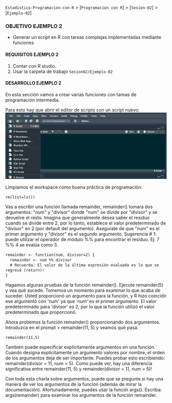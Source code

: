 `Estadistica-Programacion-con-R` > [`Programacion con R`] > [`Sesion-02`] > [`Ejemplo-02`] 
### OBJETIVO EJEMPLO 2
- Generar un script en R con tareas complejas implementadas mediante funciones

#### REQUISITOS EJEMPLO 2
1. Contar con R studio.
1. Usar la carpeta de trabajo `Sesion02/Ejemplo-02`

#### DESARROLLO EJEMPLO 2
En esta sección vamos a crear varias funciones con tareas de programación intermedia.

Para esto hay que abrir el editor de scripts con un script nuevo:
![RScript](../images/RScript.png)

Limpiamos el workspace como buena práctica de programación:
```{r}
rm(list=ls())
```
Vas a escribir una función llamada remainder, remainder() tomará dos argumentos: "num" y "divisor" donde "num" se divide por "divisor" y se devuelve el resto. Imagina que generalmente desea saber el residuo cuando se divide entre 2, por lo tanto, establece el valor predeterminado de "divisor" en 2 (por default del argumento). Asegurate de que "num" es el primer argumento y "divisor" es el segundo argumento.
Sugerencia # 1: puede utilizar el operador de módulo %% para encontrar el residuo.
Ej: 7 %% 4 se evalúa como 3.
```{r}
remainder <- function(num, divisor=2) {
  remainder <- num %% divisor
  # Recuerda: El valor de la última expresión evaluada es lo que se regresá (return)! 
}
```
Hagamos algunas pruebas de la función remainder(). Ejecute remainder(5) y vea qué sucede.
Tomemos un momento para examinar lo que acaba de suceder. Usted proporcionó un argumento para la función, y R hizo coincidir ese argumento con 'num' ya que 'num' es el primer argumento. El valor predeterminado para 'divisor' es 2, por lo que la función utilizó el valor predeterminado que proporcionó.

Ahora probemos la función remainder() proporcionando dos argumentos. Introduzca en el prompt > remainder(11, 5) y veamos qué pasa.
```{r}
remainder(11,5)
```
También puede especificar explícitamente argumentos en una función. Cuando designa explícitamente un argumento valores por nombre, el orden de los argumentos deja de ser importante. Puedes probar esto escribiendo: remainder(divisor = 11, num = 5).
Como puede ver, hay una diferencia significativa entre remainder(11, 5) y remainder(divisor = 11, num = 5)!

Con toda esta charla sobre argumentos, puede que se pregunte si hay una manera de ver los argumentos de la función (además de mirar la documentación). Afortunadamente, puedes usar la funciín args(). Escriba: args(remainder) para examinar los argumentos de la función remainder.

